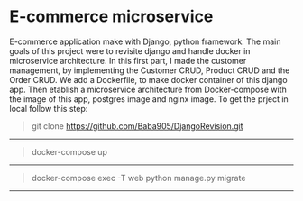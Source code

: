 # E-commerce microservice 

E-commerce application make with Django, python framework. The main goals of this project were to revisite django and handle docker in microservice architecture.
In this first part, I made the customer management, by implementing the Customer CRUD, Product CRUD and the Order CRUD. We add a Dockerfile, to make docker container of this django app.
Then etablish a microservice architecture from Docker-compose with the image of this app, postgres image and nginx image. 
To get the prject in local follow this step:

> git clone https://github.com/Baba905/DjangoRevision.git
***
> docker-compose up
***
> docker-compose exec -T web python manage.py migrate
***
